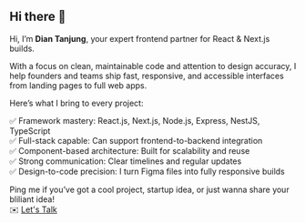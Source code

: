 ## Hi there 👋

Hi, I’m **Dian Tanjung**, your expert frontend partner for React & Next.js builds.

With a focus on clean, maintainable code and attention to design accuracy, I help founders and teams ship fast, responsive, and accessible interfaces from landing pages to full web apps. 

Here’s what I bring to every project:

✅ Framework mastery: React.js, Next.js, Node.js, Express, NestJS, TypeScript  
✅ Full-stack capable: Can support frontend-to-backend integration  
✅ Component-based architecture: Built for scalability and reuse   
✅ Strong communication: Clear timelines and regular updates   
✅ Design-to-code precision: I turn Figma files into fully responsive builds  

Ping me if you’ve got a cool project, startup idea, or just wanna share your bliliant idea!   
✉️ [Let's Talk](https://upwork.com/freelancers/dianmulyanatanjung)


<!--
**diantanjung/diantanjung** is a ✨ _special_ ✨ repository because its `README.md` (this file) appears on your GitHub profile.

Here are some ideas to get you started:

- 🔭 I’m currently working on ...
- 🌱 I’m currently learning ...
- 👯 I’m looking to collaborate on ...
- 🤔 I’m looking for help with ...
- 💬 Ask me about ...
- 📫 How to reach me: ...
- 😄 Pronouns: ...
- ⚡ Fun fact: ...
-->
